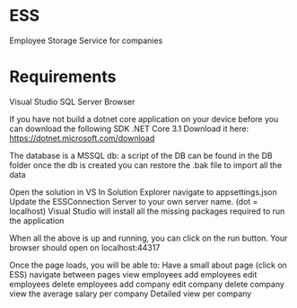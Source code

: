 # ESS
Employee Storage Service for companies

# Requirements
Visual Studio
SQL Server
Browser

If you have not build a dotnet core application on your device before you can download the following SDK
.NET Core 3.1
Download it here: https://dotnet.microsoft.com/download

The database is a MSSQL db: a script of the DB can be found in the DB folder
once the db is created you can restore the .bak file to import all the data

Open the solution in VS
In Solution Explorer navigate to appsettings.json 
Update the ESSConnection Server to your own server name. (dot = localhost)
Visual Studio will install all the missing packages required to run the application

When all the above is up and running, you can click on the run button.
Your browser should open on localhost:44317

Once the page loads, you will be able to:
Have a small about page (click on ESS)
navigate between pages
view employees
add employees
edit employees
delete employees
add company
edit company
delete company
view the average salary per company
Detailed view per company